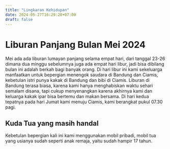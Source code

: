 ```yaml
---
title: "Lingkaran Kehidupan"
date: 2024-05-27T16:29:20+07:00
draft: false
---
```


# Liburan Panjang Bulan Mei 2024

Mei ada ada liburan lumayan panjang selama empat hari, dari tanggal 23-26 dimana dua minggu sebelumnya juga ada empat hari libur, jadi bisa dibilang bulan ini adalah berkah bagi banyak orang. Di hari libur ini kami sekeluarga manfaatkan untuk bepergian menengok saudara di Bandung dan Ciamis, kebetulan istri punya kakak di Bandung dan bibi di Ciamis. Liburan di Bandung terasa biasa, karena kami hanya menghabiskan waktu sehari semalam disana, tapi cukup menyenangkan karena akhirnya kami dan keluarga kakak ipar bisa bertemu dan makan bersama. Di hari kedua tepatnya pada hari Jumat kami menuju Ciamis, kami berangkat pukul 07.30 pagi.

## Kuda Tua yang masih handal

Kebetulan bepergian kali ini kami menggunakan mobil pribadi, mobil tua yang usianya sudah seperti anak remaja, yaitu sudah hampir 17 tahun.
